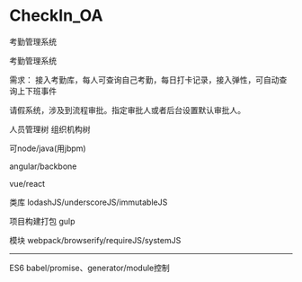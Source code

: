 # CheckIn_OA
考勤管理系统

考勤管理系统

需求：
接入考勤库，每人可查询自己考勤，每日打卡记录，接入弹性，可自动查询上下班事件

请假系统，涉及到流程审批。指定审批人或者后台设置默认审批人。

人员管理树
组织机构树

可node/java(用jbpm)

angular/backbone

vue/react

类库
lodashJS/underscoreJS/immutableJS

项目构建打包
gulp

模块
webpack/browserify/requireJS/systemJS

---

ES6
babel/promise、generator/module控制
